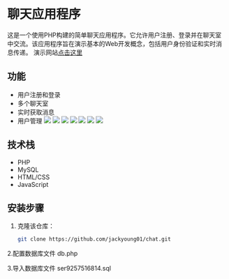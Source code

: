 # 聊天应用程序

这是一个使用PHP构建的简单聊天应用程序。它允许用户注册、登录并在聊天室中交流。该应用程序旨在演示基本的Web开发概念，包括用户身份验证和实时消息传递。
演示网站[点击这里](https://conexus.oeza.top)

## 功能

- 用户注册和登录
- 多个聊天室
- 实时获取消息
- 用户管理
![](https://img2024.cnblogs.com/blog/3512200/202410/3512200-20241013222619125-543346096.png)
![](https://img2024.cnblogs.com/blog/3512200/202410/3512200-20241013222624022-1599108943.png)
![](https://img2024.cnblogs.com/blog/3512200/202410/3512200-20241013222625791-143968807.png)
![](https://img2024.cnblogs.com/blog/3512200/202410/3512200-20241013222628864-1906667558.png)
![](https://img2024.cnblogs.com/blog/3512200/202410/3512200-20241013222631752-445096669.png)
![](https://img2024.cnblogs.com/blog/3512200/202410/3512200-20241013222633596-381259984.png)
![](https://img2024.cnblogs.com/blog/3512200/202410/3512200-20241013222635662-2111792512.png)
## 技术栈

- PHP
- MySQL
- HTML/CSS
- JavaScript

## 安装步骤

1. 克隆该仓库：
   ```bash
   git clone https://github.com/jackyoung01/chat.git

2.配置数据库文件
  db.php
  
3.导入数据库文件
  ser9257516814.sql
